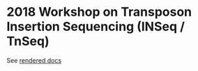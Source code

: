 # 2018 Workshop on Transposon Insertion Sequencing (INSeq / TnSeq)

See [rendered docs](http://2018-inseq-workshop.readthedocs.io)
